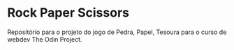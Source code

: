# Rock Paper Scissors
Repositório para o projeto do jogo de Pedra, Papel, Tesoura para o curso de webdev The Odin Project.